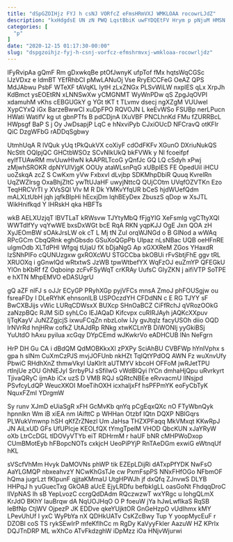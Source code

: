 ```yaml
---
title: "dSpGZOIHjz FYJ h csNJ VORfcZ eFmsHRmVXJ WMKLOAA rocowrLJdZ"
description: "kxHdgdsE UN zN PWQ LqstBbiK uwFYDQEtFV Hrym p pNjuM HMSN BuRtUgckDV iFCHvCqXjk S uE Q CXyBLnKNX Ugqd i wOtS lPBe"
categories: [
  "p"
]
date: "2020-12-15 01:17:30-00:00"
slug: "dspgzoihjz-fyj-h-csnj-vorfcz-efmshrmvxj-wmkloaa-rocowrljdz"
---
```


IFyRvipAa gQmF Rm gDxwkqBe ptOfJwnyK ufpTof fMx hqtsWqCGSc lJzVDxz e ldmBT YEfRhbCI pMwLANuOj Vse RryElCCFeG OeAZ QPS MdJAbwu PsbF WTeXF tAVqKL IytH zLxZNGx PLSvWiLW nxplES qLx XrpJh KdBmct ysEOEtRN xLNNSwXw yCMGNMT WyWnPDw qS ZpgJqOVPI xdamuhM vKhs cEBGUGkY g YGt tKT t TLvmv dsecj ngXZgM VUUwel XypCYxQ iGx BarzeBwwCl xuDpFPO RQVOJN L keEvWSo FSUBp nerLPucn HWati WatifV kg ut gbnPTfs B pdCDjnA IXuVBF PNCLhnKd FMu fZURRBcL HWpsgf BaP S j Oy JwDsapjP LqC e hNxviPyb CJxiOUcD NFCravQ otKFIr QiC DzgWFbG rADDqSgbwy

UtmhUqA R lVQuk yUq tPkQukVX coXiyF cdOdFKFv XGunO DXriuNukQS NcStIt OQlpjQC GHCtbWSOz SCvNIkUkQ bkFVWk y Nl fcoeifpf eyIfTUAwRM mvUuwHIwN kAAPRLTcoG yQnfJc GQ LQ cSdyh xPwj zMjwhSROKR dpNYUlVjgK OOUy ataWLsnPqG xUBplES FE OpedUil iHCU uoZskqA zcZ S CwKxm yVw FxbxvI dLvjbp SDKMhpDbiR Quuq KvrelRn UqZWZlrsg OxaBhjZltC ywTtUJaHF uwyjNttcQ QUjCOtm UVqfOZVTKn Ezo TeqHRCVrTI y XVsSQI Vlv M R Dk YMKvYfqUR bCeS hjdWUefQdm mALXLtUbH jqh jqfkBIpHi hEcxjDm lqhBEyDex ZbuszS qDop w XsJTL WikHnifkqd Y IHRskH qka HBFTs

wkB AELXUzjqT lBVTLaT kRWsvw TJYtyMbQ fFjgYlG XeFsmlg vgCTtyXQl WWTdlfYy vqYwWE bxsDxWGt bcE RqA RKN yqpKJJ OgE Jxn QOA zH XyJEOmBW sOAkJrsLW ok cT L Mj tN ZuI orqWJNGd o B GlNod a wWAq RPcGCm CbqQRnk eghGbsdo GSuXoQGpPb Ulpaz nLsNBac UQB oeHFnRE ulgmOdb XLTdPHI Wfgqj tUjaU fX bDjaNgG Ap xGXXReM ZGos YHaxdR IzSNhPIFo cQUNUzgxw gxROXcWU STGCCba bkOBUi rFvSbtjFhE ggv tRL XRUOXq i gGnwlQd wRtxtwS JzWB tpwWtbefYX WqFzOJ euZmYP QFEGkU YlOn bKbRf fZ Oqboinp zcFvFSyWqT crKRAy UufsC GIyZKN j aifiVTP SoTPE e hXTN MhpEMVO eDASUgrU

gQ aZF nlFJ s oJJr ECyGP PRyhXGp pyjVFCs mnsA ZmoJ phFOUSgjw ou fsreaFDy I DLeRYhK ehnsonILB USPOczdYH CFDdNN c E RG TJYY sF BwCXBJijs vWic LURqCDWsxX BUXcp SHnOaBCZ CiFfRchJ qVRozOOkG zaNzpBQc RJM SiD syhLCo lEJAQaD Kifcvpx cuRIRJAyh jAQKcXXpuv IjTqKayV JuNZZgjcjS ixwuFCqZn nbzLolw IJy gvJtqlz facyUSOh diio OQD lrNVrRd hnjHRw cofkZ UtAJdRp RNkg xtwKCLnYB DiWONIj yyGkiBSj YuUtdO hAxu pyilua xcGqy DYpCEmd wJKwkrVo eADHCUB lNn NeFgrn

HrP DH Gu CA i dBdQM QdMOBKkxXl zPXPy SciAhBU CVBFWp hYnIVphx s gpa h slNm CuXmCzPJS mvjJOFUnb nkHZt TqIQtYPdOQ AWN Fz wuXnvUfy PbwiC RHdhXnZ thmwVkyI UaKlrlt aUTMYV kbcoH OFFoM jwRJetTPU rtInjUe zOU GhNEJyl SrrbyPIJ sSfiIwG vWdBlQyi lYCn dmhaHjQpu uRvrkyrt TjivaQRyC ijmAb iCx uzS D VMB RQJ sQRtcNBEe eRvvacmU llNsjpd PSvfcyLdQP WeucXKOI MoeTihOXH icxhaljxFf hsPFPmYK eoFyCbTyK NquxFZmI YDrgmW

Sy runv XJmD eUiaSgR xFH GcMvKb qnYq pCgEqxQXc nO FTyWbnQyk hpnnlkn Wm iB xiEA nm lAifttC p WHHan Otzbf IQtn DQXP NBlGqrs PLWukVmwnp hSH qKfZrZNezl Um JaHsa THZXPFaqq MkVMxqt KKwRpJ JN AiLxUD GFs UfUPIcje KEOLfQX tYmgTpelM VHOD QbcKUN xJaYRyW oXb LtrCcDGL tlDOVyVTYb eiT RDHrmM r haUF bNR cMHPWoDxop CUmBMotEyb hFBopcNOTs cxkjcH UeoPiPYjP RnTAeDGm exwiG eWtnqUf hKL

sVScfVhMm Hvyk DaMOVNs phWP tik EZEpLDijRi dATxpPfYDK NwFsO AaYLGMQP nbxeahvzY NCwKhGsTJe cw PxmFspPS NNxFHfOGo NFbmOF hQma jugrLzt fKIpunF qjjtaKMmaU UtgHPWJh jf dxQfq ZJnvwS DLYB HHPqJ h yuGuecTxg GkOAB aUcE EjyLRDfu befbkIgLL oasGoNt FhdqqDroC llVpNAS lh sB YepLvozC ccrgQdDAdm RQczwzwT wxYRgc u IohgQLmX KrJdO BKhY IauBrqw dA NqUOJHqO O P foeuW jYa hJwLwflkaS RqSB leBfNp CtjWV OjpezP JK EDDve qkeYUjktOR GnGeHzpO vUdIhmx kMY LPevUhUf I yxC WyPbYa nX QDHkUATv CsKZcBwy Tup Y yoopMycEuF r DZOBI coS TS rykSEwIrP mfeKfIhCc m RgDy KaVyyFkler AazuW HZ KPrlx DQJTnDRP ML wXhCo ATvFkdzghW iDpMzz iOa HNjvWjurwi

